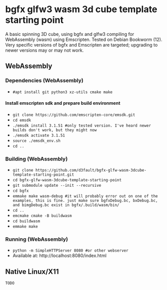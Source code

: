 # bgfx glfw3 wasm 3d cube template starting point

A basic spinning 3D cube, using bgfx and glfw3 compiling for WebAssembly (wasm) using Emscripten. Tested on Debian Bookworm (12). Very specific versions of bgfx and Emscripten are targeted; upgrading to newer versions may or may not work.

## WebAssembly

### Dependencies (WebAssembly)

* `#apt install git python3 xz-utils cmake make`

#### Install emscripten sdk and prepare build environment

* `git clone https://github.com/emscripten-core/emsdk.git`
* `cd emsdk`
* `./emsdk install 3.1.51 #only tested version. I've heard newer builds don't work, but they might now`
* `./emsdk activate 3.1.51`
* `source ./emsdk_env.sh`
* `cd ..`

### Building (WebAssembly)

* `git clone https://github.com/d3fault/bgfx-glfw-wasm-3dcube-template-starting-point.git`
* `cd bgfx-glfw-wasm-3dcube-template-starting-point`
* `git submodule update --init --recursive`
* `cd bgfx`
* `emmake make wasm-debug #it will probably error out on one of the examples, this is fine. just make sure bgfxDebug.bc, bxDebug.bc, and bimgDebug.bc exist in bgfx/.build/wasm/bin/`
* `cd ..`
* `emcmake cmake -B buildwasm`
* `cd buildwasm`
* `emmake make`

### Running (WebAssembly)

* `python -m SimpleHTTPServer 8080 #or other webserver`
* Available at: http://localhost:8080/index.html

## Native Linux/X11

`TODO`
